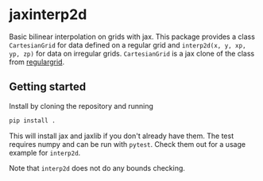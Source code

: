 # jaxinterp2d

Basic bilinear interpolation on grids with jax. This package provides a class `CartesianGrid`
for data defined on a regular grid and `interp2d(x, y, xp, yp, zp)` for data on
irregular grids. `CartesianGrid` is a jax clone of the class from [regulargrid](https://github.com/JohannesBuchner/regulargrid).

## Getting started

Install by cloning the repository and running

```bash
pip install .
```

This will install jax and jaxlib if you don't already have them. The test
requires numpy and can be run with `pytest`. Check them out for a usage example
for `interp2d`.

Note that `interp2d` does not do any bounds checking.
